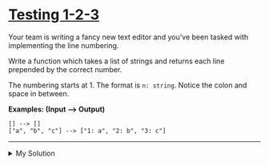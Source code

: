 # [Testing 1-2-3](https://www.codewars.com/kata/54bf85e3d5b56c7a05000cf9)

Your team is writing a fancy new text editor and you've been tasked with implementing the line numbering.

Write a function which takes a list of strings and returns each line prepended by the correct number.

The numbering starts at 1. The format is `n: string`. Notice the colon and space in between.

**Examples: (Input --> Output)**

```
[] --> []
["a", "b", "c"] --> ["1: a", "2: b", "3: c"]
```

---

<details><summary>My Solution</summary>

```js
const number = function (array) {
  return array.map((item, index) => {
    return `${index + 1}: ${item}`
  })
}
```

</details>
